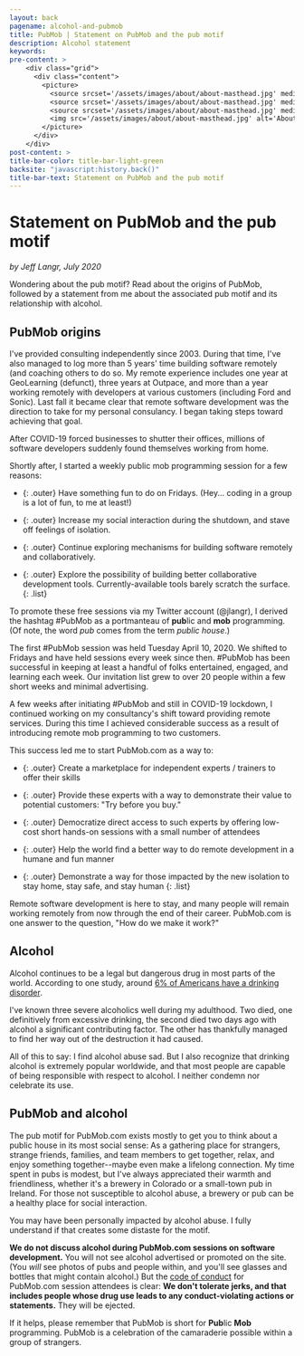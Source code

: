 ```yaml
---
layout: back
pagename: alcohol-and-pubmob
title: PubMob | Statement on PubMob and the pub motif
description: Alcohol statement
keywords:
pre-content: >
    <div class="grid">
      <div class="content">
        <picture>
          <source srcset='/assets/images/about/about-masthead.jpg' media='(max-width: 1080px)'>
          <source srcset='/assets/images/about/about-masthead.jpg' media='(min-width: 960px)'>
          <source srcset='/assets/images/about/about-masthead.jpg' media='(min-width: 830px'>
          <img src='/assets/images/about/about-masthead.jpg' alt='About PubMob'>
        </picture>
      </div>
    </div>
post-content: >
title-bar-color: title-bar-light-green
backsite: "javascript:history.back()"
title-bar-text: Statement on PubMob and the pub motif
---
```

# Statement on PubMob and the pub motif

*by Jeff Langr, July 2020*

Wondering about the pub motif? Read about the origins of PubMob, followed by a statement from me about the associated pub motif and its relationship with alcohol.

## PubMob origins

I've provided consulting independently since 2003. During that time, I've also managed to log more than 5 years' time building software remotely (and coaching others to do so. My remote experience includes one year at GeoLearning (defunct), three years at Outpace, and more than a year working remotely with developers at various customers (including Ford and Sonic). Last fall it became clear that remote software development was the direction to take for my personal consulancy. I began taking steps toward achieving that goal.

After COVID-19 forced businesses to shutter their offices, millions of software developers suddenly found themselves working from home.

Shortly after, I started a weekly public mob programming session for a few reasons:

* {: .outer} Have something fun to do on Fridays. (Hey... coding in a group is a lot of fun, to me at least!)

* {: .outer} Increase my social interaction during the shutdown, and stave off feelings of isolation.

* {: .outer} Continue exploring mechanisms for building software remotely and collaboratively.

* {: .outer} Explore the possibility of building better collaborative development tools. Currently-available tools barely scratch the surface.
{: .list}

To promote these free sessions via my Twitter account (@jlangr), I derived the hashtag #PubMob as a portmanteau of **pub**lic and **mob** programming. (Of note, the word *pub* comes from the term *public house*.)

The first #PubMob session was held Tuesday April 10, 2020. We shifted to Fridays and have held sessions every week since then. #PubMob has been successful in keeping at least a handful of folks entertained, engaged, and learning each week. Our invitation list grew to over 20 people within a few short weeks and minimal advertising.

A few weeks after initiating #PubMob and still in COVID-19 lockdown, I continued working on my consultancy's shift toward providing remote services. During this time I achieved considerable success as a result of introducing remote mob programming to two customers.

This success led me to start PubMob.com as a way to:

* {: .outer} Create a marketplace for independent experts / trainers to offer their skills

* {: .outer} Provide these experts with a way to demonstrate their value to potential customers: "Try before you buy."

* {: .outer} Democratize direct access to such experts by offering low-cost short hands-on sessions with a small number of attendees

* {: .outer} Help the world find a better way to do remote development in a humane and fun manner

* {: .outer} Demonstrate a way for those impacted by the new isolation to stay home, stay safe, and stay human 
{: .list}

Remote software development is here to stay, and many people will remain working remotely from now through the end of their career. PubMob.com is one answer to the question, "How do we make it work?"

## Alcohol

Alcohol continues to be a legal but dangerous drug in most parts of the world. According to one study, around [6% of Americans have a drinking disorder](https://www.verywellmind.com/prevalence-of-alcoholism-in-the-united-states-67876).

I've known three severe alcoholics well during my adulthood. Two died, one definitively from excessive drinking, the second died two days ago with alcohol a significant contributing factor. The other has thankfully managed to find her way out of the destruction it had caused.

All of this to say: I find alcohol abuse sad. But I also recognize that drinking alcohol is extremely popular worldwide, and that most people are capable of being responsible with respect to alcohol. I neither condemn nor celebrate its use.

## PubMob and alcohol

The pub motif for PubMob.com exists mostly to get you to think about a public house in its most social sense: As a gathering place for strangers, strange friends, families, and team members to get together, relax, and enjoy something together--maybe even make a lifelong connection. My time spent in pubs is modest, but I've always appreciated their warmth and friendliness, whether it's a brewery in Colorado or a small-town pub in Ireland. For those not susceptible to alcohol abuse, a brewery or pub can be a healthy place for social interaction.

You may have been personally impacted by alcohol abuse. I fully understand if that creates some distaste for the motif.

**We do not discuss alcohol during PubMob.com sessions on software development.** You will not see alcohol advertised or promoted on the site. (You *will* see photos of pubs and people within, and you'll see glasses and bottles that might contain alcohol.) But the [code of conduct](/code-of-conduct) for PubMob.com session attendees is clear: **We don't tolerate jerks, and that includes people whose drug use leads to any conduct-violating actions or statements.** They will be ejected.

If it helps, please remember that PubMob is short for **Pub**lic **Mob** programming. PubMob is a celebration of the camaraderie possible within a group of strangers. 

